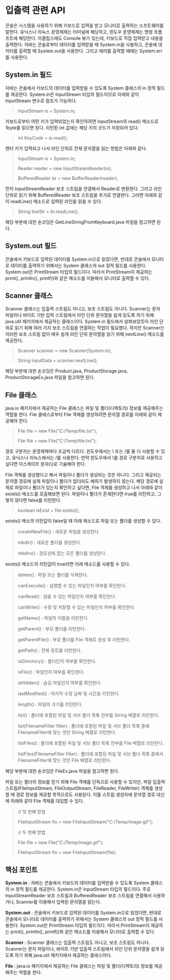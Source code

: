 # 입출력 관련 API
콘솔은 시스템을 사용하기 위해 키보드로 입력을 받고 모니터로 출력하는 소프트웨어를 말한다. 유닉스나 리눅스 운영체제는 터미널에 해당하고, 윈도우 운영체제는 명령 프롬프트에 해당한다. 이클립스에도 Console 뷰가 있는데, 키보드로 직접 입력받고 내용을 출력한다.
자바는 콘솔로부터 데이터를 입력받을 때 System.in을 사용하고, 콘솔에 데이터를 출력할 때 System.out을 사용한다. 그리고 에러를 출력할 때에는 System.err를 사용한다.

## System.in 필드
자바는 콘솔에서 키보드의 데이터를 입력받을 수 있도록 System 클래스의 in 정적 필드를 제공한다. System.in은 InputStream 타입의 필드이므로 아래와 같이 InputStream 변수로 참조가 가능하다.

> InputStream is = System.in;

키보드로부터 어떤 키가 입력되었는지 확인하려면 InputStream의 read() 메소드로 1byte를 읽으면 된다. 리턴된 int 값에는 해당 키의 코드가 저장되어 있다.

> int KeyCode = is.read();

엔터 키가 입력되고 나서 라인 단위로 전체 문자열을 읽는 방법은 아래와 같다.

> InputStream is = System.in;
>
> Reader reader = new InputStreamReader(is);
>
> BufferedReader br = new BufferReader(reader);

먼저 InputStreamReader 보조 스트림을 연결해서 Reader로 변환한다. 그리고 라인 단위로 읽기 위해 BufferedReader 보조 스트림을 추가로 연결한다. 그러면 아래와 같이 readLine() 메소드로 입력된 라인을 읽을 수 있다.

> String lineStr = br.readLine();

해당 부분에 대한 손코딩은 GetLineStringFromKeyboard.java 파일을 참고하면 된다.

## System.out 필드
콘솔에서 키보드로 입력된 데이터를 System.in으로 읽었다면, 반대로 콘솔에서 모니터로 데이터를 출력하기 위해서는 System 클래스의 out 정적 필드를 사용한다. System.out은 PrintStream 타입의 필드이다. 따라서 PrintStream이 제공하는 print(), println(), printf()와 같은 메소드를 이용해서 모니터로 출력할 수 있다.

## Scanner 클래스
Scanner 클래스는 입출력 스트림도 아니고, 보조 스트림도 아니다. Scanner는 문자 파일이나 바이트 기반 입력 스트림에서 라인 단위 문자열을 쉽게 읽도록 하기 위해 java.util 패키지에서 제공하는 클래스이다. System.in 필드에서 살펴보았듯이 라인 단위로 읽기 위해 여러 가지 보조 스트림을 연결하는 작업이 필요했다. 하지만 Scanner는 이러한 보조 스트림 없이 매우 쉽게 라인 단위 문자열을 읽기 위해 nextLine() 메소드를 제공한다.

> Scanner scanner = new Scanner(System.in);
>
> String inputData = scanner.nextLine();

해당 부분에 대한 손코딩은 Product.java, ProductStorage.java, ProductStorageEx.java 파일을 참고하면 된다.

## File 클래스
java.io 패키지에서 제공하는 File 클래스는 파일 및 폴더(디렉토리) 정보를 제공해주는 역할을 한다. File 클래스로부터 File 객체를 생성하려면 문자열 경로를 아래와 같이 제공해야 한다.

> File file = new File("C:/Temp/file.txt");
>
> File file = new File("C:\\Temp\\file.txt");

경로 구분자는 운영체제마다 조금씩 다르다. 윈도우에서는 \ 또는 /를 둘 다 사용할 수 있고, 유닉스나 리눅스에서는 /를 사용한다. 만약 윈도우에서 \를 경로 구분자로 사용하고 싶다면 이스케이프 문자(\\)로 기술해야 한다.

File 객체를 생성했다고 해서 파일이나 폴더가 생성되는 것은 아니다. 그리고 제공되는 문자열 경로에 실제 파일이나 폴더가 없더라도 예외가 발생하지 않는다. 해당 경로에 실제로 파일이나 폴더가 있는지 확인하고 싶다면, File 객체를 생성하고 나서 아래와 같이 exists() 메소드를 호출해보면 된다. 파일이나 폴더가 존재한다면 true를 리턴하고, 그렇지 않다면 false를 리턴한다.

> boolean isExist = file.exists();

exists() 메소의 리턴값이 false일 때 아래 메소드로 파일 또는 폴더를 생성할 수 있다.

> createNewFile() : 새로운 파일을 생성한다.
>
> mkdir() : 새로운 폴더를 생성한다.
>
> mkdirs() : 경로상에 없는 모든 폴더를 생성한다.

exists() 메소드의 리턴값이 true라면 아래 메소드를 사용할 수 있다.

> delete() : 파일 또는 폴더를 삭제한다.
>
> canExecute() : 실행할 수 있는 파일인지 여부를 확인한다.
>
> canRead() : 읽을 수 있는 파일인지 여부를 확인한다.
>
> canWrite() : 수정 및 저장할 수 있는 파일인지 여부를 확인한다.
>
> getName() : 파일의 이름을 리턴한다.
>
> getParent() : 부모 폴더를 리턴한다.
>
> getParentFile() : 부모 폴더를 File 객체로 생성 후 리턴한다.
>
> getPath() : 전체 경로를 리턴한다.
>
> isDirectory() : 폴더인지 여부를 확인한다.
>
> isFile() : 파일인지 여부를 확인한다.
>
> isHidden() : 숨김 파일인지 여부를 확인한다.
>
> lastModified() : 마지막 수정 날짜 및 시간을 리턴한다.
>
> length() : 파일의 크기를 리턴한다.
>
> list() : 폴더에 포함된 파일 및 서브 폴더 목록 전부를 String 배열로 리턴한다.
>
> list(FilenameFilter filter) : 폴더에 포함된 파일 및 서브 폴더 목록 중에 FilenameFilter에 맞는 것만 String 배열로 리턴한다.
>
> listFiles() : 폴더에 포함된 파일 및 서브 폴더 목록 전부를 File 배열로 리턴한다.
>
> listFiles(FilenameFilter filter) : 폴더에 포함된 파일 및 서브 폴더 목록 중에서 FilenameFilter에 맞는 것만 File 배열로 리턴한다.

해당 부분에 대한 손코딩은 FileEx.java 파일을 참고하면 된다.

파일 또는 폴더의 정보를 얻기 위해 File 객체를 단독으로 사용할 수 있지만, 파일 입출력 스트림(FileInputStream, FileOutputStream, FileReader, FileWriter) 객체를 생성할 때 경로 정보를 제공할 목적으로도 사용된다. 이들 스트림 생성자에 문자열 경로 대신에 아래와 같이 File 객체를 대입할 수 있다.

> // 첫 번째 방법
>
> FileInputStream fis = new FileInputStream("C:/Temp/image.gif");
>
> // 두 번째 방법
>
> File file = new File("C:/Temp/image.gif");
>
> FileInputStream fis = new FileInputStream(file);

## 핵심 포인트
**System.in** : 자바는 콘솔에서 키보드의 데이터를 입력받을 수 있도록 System 클래스의 in 정적 필드를 제공한다. System.in은 InputStream 타입의 필드이다. 주로 InputStreamReader 보조 스트림과 BufferedReader 보조 스트림을 연결해서 사용하거나, Scanner를 이용해서 입력된 문자열을 읽는다.

**System.out** : 콘솔에서 키보드로 입력된 데이터를 System.in으로 읽었다면, 반대로 콘솔에서 모니터로 데이터를 출력하기 위해서는 System 클래스의 out 정적 필드를 사용한다. System.out은 PrintStream 타입의 필드이다. 따라서 PrintStream이 제공하는 print(), println(), printf()와 같은 메소드를 이용해서 모니터로 출력할 수 있다.

**Scanner** : Scanner 클래스는 입출력 스트림도 아니고, 보조 스트림도 아니다. Scanner는 문자 파일이나, 바이트 기반 입출력 스트림에서 라인 단위 문자열을 쉽게 읽도록 하기 위해 java.util 패키지에서 제공하는 클래스이다.

**File** : java.io 패키지에서 제공하는 File 클래스는 파일 및 폴더(디렉토리) 정보를 제공해주는 역할을 한다.

